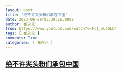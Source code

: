 ```yaml
---
layout: post
title: "绝不许夹头粉们承包中国"
date: 2023-06-28T03:39:20.000Z
author: 崔永元
from: https://www.youtube.com/watch?v=Fc1_vL7GLb4
tags: [ 崔永元 ]
comments: True
categories: [ 崔永元 ]
---
```

<!--1687923560000-->
[绝不许夹头粉们承包中国](https://www.youtube.com/watch?v=Fc1_vL7GLb4)
------

<div>

</div>
